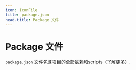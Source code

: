 ```yaml
---
icon: IconFile
title: package.json
head.title: Package 文件
---
```


# Package 文件

`package.json` 文件包含项目的全部依赖和scripts（[了解更多](https://docs.npmjs.com/cli/v7/configuring-npm/package-json)）.
